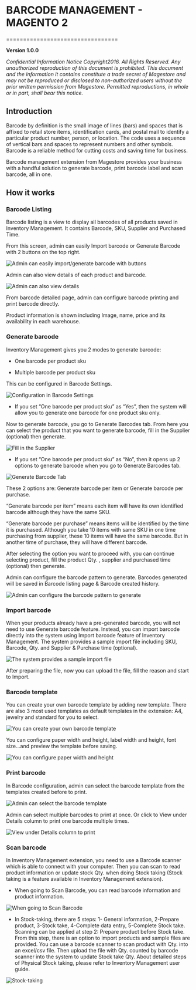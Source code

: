 
# **BARCODE MANAGEMENT - MAGENTO 2**
=================================

**Version 1.0.0**


*Confidential Information Notice
Copyright2016. All Rights Reserved. Any unauthorized reproduction of this document is prohibited.
This document and the information it contains constitute a trade secret of Magestore and may not be reproduced or disclosed to non-authorized users without the prior written permission from Magestore. Permitted reproductions, in whole or in part, shall bear this notice.*


## Introduction


Barcode by definition is the small image of lines (bars) and spaces that is affixed to retail store items, identification cards, and postal mail to identify a particular product number, person, or location. The code uses a sequence of vertical bars and spaces to represent numbers and other symbols. Barcode is a reliable method for cutting costs and saving time for business.

Barcode management extension from Magestore provides your business with a handful solution to generate barcode, print barcode label and scan barcode, all in one.


## How it works


### Barcode Listing


Barcode listing is a view to display all barcodes of all products saved in Inventory Management. It contains Barcode, SKU, Supplier and Purchased Time.

From this screen, admin can easily Import barcode or Generate Barcode with 2 buttons on the top right.

![Admin can easily import/generate barcode with buttons](./barcode-images/bm1.png)

Admin can also view details of each product and barcode.

![Admin can also view details](./barcode-images/bm2.png)

From barcode detailed page, admin can configure barcode printing and print barcode directly. 

Product information is shown including Image, name, price and its availability in each warehouse.


###  Generate barcode


Inventory Management gives you 2 modes to generate barcode:

-	One barcode per product sku

-	Multiple barcode per product sku

This can be configured in Barcode Settings.

![Configuration in Barcode Settings](./barcode-images/bm3.png)

-	If you set “One barcode per product sku” as “Yes”, then the system will allow you to generate one barcode for one product sku only.

Now to generate barcode, you go to Generate Barcodes tab. From here you can select the product that you want to generate barcode, fill in the Supplier (optional) then generate.

![Fill in the Supplier](./barcode-images/bm4.png)

-	If you set “One barcode per product sku” as “No”, then it opens up 2 options to generate barcode when you go to Generate Barcodes tab.

![Generate Barcode Tab](./barcode-images/bm5.png)

These 2 options are: Generate barcode per item or Generate barcode per purchase.

“Generate barcode per item” means each item will have its own identified barcode although they have the same SKU.

“Generate barcode per purchase” means items will be identified by the time it is purchased. Although you take 10 items with same SKU in one time purchasing from supplier, these 10 items will have the same barcode. But in another time of purchase, they will have different barcode.

After selecting the option you want to proceed with, you can continue selecting product, fill the product Qty. , supplier and  purchased time (optional) then generate.

Admin can configure the barcode pattern to generate. Barcodes generated will be saved in Barcode listing page & Barcode created history.

![Admin can configure the barcode pattern to generate](./barcode-images/bm6.png)


###  Import barcode


When your products already have a pre-generated barcode, you will not need to use Generate barcode feature. Instead, you can import barcode directly into the system using Import barcode feature of Inventory Management. 
The system provides a sample import file including SKU, Barcode, Qty. and Supplier & Purchase time (optional).

![The system provides a sample import file](./barcode-images/bm7.png)

After preparing the file, now you can upload the file, fill the reason and start to Import.


###  Barcode template


You can create your own barcode template by adding new template. There are also 3 most used templates as default templates in the extension: A4, jewelry and standard for you to select.

![You can create your own barcode template](./barcode-images/bm8.png)

You can configure paper width and height, label width and height, font size…and preview the template before saving.

![You can configure paper width and height](./barcode-images/bm9.png)


###  Print barcode


In Barcode configuration, admin can select the barcode template from the templates created before to print. 

![Admin can select the barcode template](./barcode-images/bm10.png)

Admin can select multiple barcodes to print at once. Or click to View under Details column to print one barcode multiple times.

![View under Details column to print](./barcode-images/bm11.png)


###  Scan barcode


In Inventory Management extension, you need to use a Barcode scanner which is able to connect with your computer. Then you can scan to read product information or update stock Qty. when doing Stock taking (Stock taking is a feature available in Inventory Management extension).

- When going to Scan Barcode, you can read barcode information and product information.

![When going to Scan Barcode](./barcode-images/bm12.png)

- In Stock-taking, there are 5 steps: 1- General information, 2-Prepare product, 3-Stock take, 4-Complete data entry, 5-Complete Stock take. Scanning can be applied at step 2: Prepare product before Stock take. From this step, there is an option to import products and sample files are provided. You can use a barcode scanner to scan product with Qty. into an excel/csv file. Then upload the file with Qty. counted by barcode scanner into the system to update Stock take Qty. About detailed steps of Physical Stock taking, please refer to Inventory Management user guide.

![Stock-taking](./barcode-images/bm13.png)
